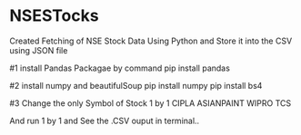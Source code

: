 # NSESTocks
Created Fetching of NSE Stock Data Using Python and Store it into the CSV using JSON file

#1 
install Pandas Packagae by command
pip install pandas

#2
install numpy and beautifulSoup
pip install numpy
pip install bs4

#3
Change the only Symbol of Stock 1 by 1
CIPLA
ASIANPAINT
WIPRO
TCS


And run 1 by 1 and See the .CSV ouput in terminal..
